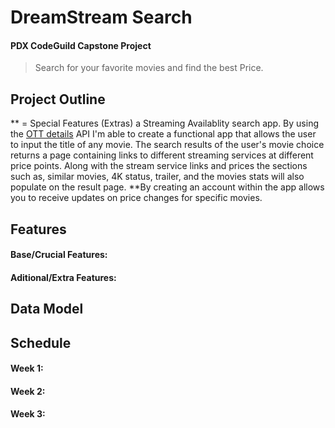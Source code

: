 # DreamStream Search
#### PDX CodeGuild Capstone Project
> Search for your favorite movies and find the best Price.
## Project Outline
** = Special Features (Extras)
a Streaming Availablity search app. By using the [OTT details](https://rapidapi.com/gox-ai-gox-ai-default/api/ott-details/details) API I'm able to create a functional app that allows the user to input the title of any movie. The search results of the user's movie choice returns a page containing links to different streaming services at different price points. Along with the stream service links and prices the sections such as, similar movies, 4K status, trailer, and the movies stats will also populate on the result page. **By creating an account within the app allows you to receive updates on price changes for specific movies. 
## Features
#### Base/Crucial Features:
#### Aditional/Extra Features:

## Data Model

## Schedule
#### Week 1:
#### Week 2:
#### Week 3:
